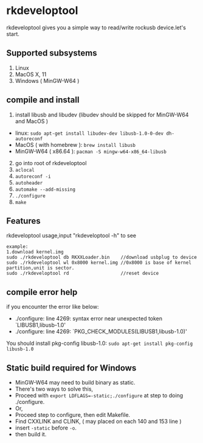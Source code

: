 # rkdeveloptool
rkdeveloptool gives you a simple way to read/write rockusb device.let's start.

## Supported subsystems 

1. Linux
1. MacOS X, 11
1. Windows ( MinGW-W64 )

## compile and install

1. install libusb and libudev (libudev should be skipped for MinGW-W64 and MacOS )
  * linux:
` sudo apt-get install libudev-dev libusb-1.0-0-dev dh-autoreconf `
  * MacOS ( with homebrew ):
` brew install libusb `
  * MinGW-W64 ( x86.64 ):
` pacman -S mingw-w64-x86_64-libusb `
2. go into root of rkdeveloptool
2. `aclocal`
2. `autoreconf -i`
2. `autoheader`
2. `automake --add-missing`
2. `./configure`
2. `make`

## Features
rkdeveloptool usage,input "rkdeveloptool -h" to see
```
example:
1.download kernel.img
sudo ./rkdeveloptool db RKXXLoader.bin    //download usbplug to device
sudo ./rkdeveloptool wl 0x8000 kernel.img //0x8000 is base of kernel partition,unit is sector.
sudo ./rkdeveloptool rd                   //reset device
```

## compile error help
if you encounter the error like below:
* ./configure: line 4269: syntax error near unexpected token `LIBUSB1,libusb-1.0'
* ./configure: line 4269: `PKG_CHECK_MODULES(LIBUSB1,libusb-1.0)'

You should install pkg-config libusb-1.0:
 ` sudo apt-get install pkg-config libusb-1.0 ` 

## Static build required for Windows
* MinGW-W64 may need to build binary as static.
* There's two ways to solve this,
* Proceed with `export LDFLAGS=-static;./configure` at step to doing ./configure.
* Or,
* Proceed step to configure, then edit Makefile.
* Find CXXLINK and CLINK, ( may placed on each 140 and 153 line )
* insert `-static` before `-o`.
* then build it.
